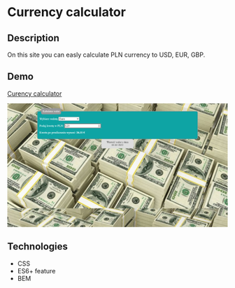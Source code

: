 # Currency calculator

## Description

On this site you can easly calculate PLN currency to USD, EUR, GBP.

## Demo

[Curency calculator](https://mombil.github.io/currency_calculator/)

![Demo photo](images/demo.png)

## Technologies

- CSS
- ES6+ feature
- BEM
